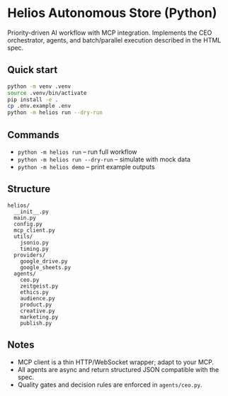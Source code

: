 # Helios Autonomous Store (Python)

Priority-driven AI workflow with MCP integration. Implements the CEO orchestrator, agents, and batch/parallel execution described in the HTML spec.

## Quick start

```bash
python -m venv .venv
source .venv/bin/activate
pip install -e .
cp .env.example .env
python -m helios run --dry-run
```

## Commands

- `python -m helios run` – run full workflow
- `python -m helios run --dry-run` – simulate with mock data
- `python -m helios demo` – print example outputs

## Structure

```
helios/
  __init__.py
  main.py
  config.py
  mcp_client.py
  utils/
    jsonio.py
    timing.py
  providers/
    google_drive.py
    google_sheets.py
  agents/
    ceo.py
    zeitgeist.py
    ethics.py
    audience.py
    product.py
    creative.py
    marketing.py
    publish.py
```

## Notes
- MCP client is a thin HTTP/WebSocket wrapper; adapt to your MCP.
- All agents are async and return structured JSON compatible with the spec.
- Quality gates and decision rules are enforced in `agents/ceo.py`.
